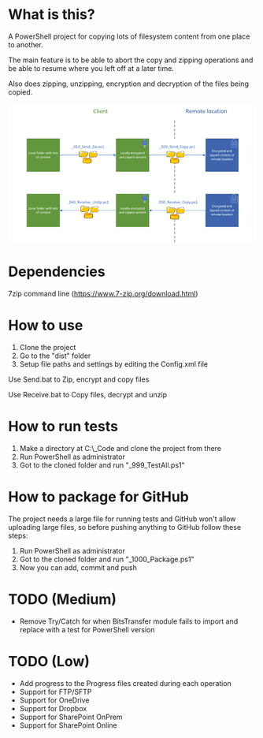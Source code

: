 # What is this?
A PowerShell project for copying lots of filesystem content from one place to another.

The main feature is to be able to abort the copy and zipping operations and be able to resume where you left off at a later time.

Also does zipping, unzipping, encryption and decryption of the files being copied.

![Sketch](/_Docs/Sketch.png?raw=true "Sketch")

# Dependencies
7zip command line (https://www.7-zip.org/download.html)

# How to use
1. Clone the project
2. Go to the "dist" folder
3. Setup file paths and settings by editing the Config.xml file

Use Send.bat to Zip, encrypt and copy files

Use Receive.bat to Copy files, decrypt and unzip

# How to run tests
1. Make a directory at C:\\_Code and clone the project from there
2. Run PowerShell as administrator
3. Got to the cloned folder and run "_999_TestAll.ps1"

# How to package for GitHub
The project needs a large file for running tests and GitHub won't allow uploading large files, so before pushing anything to GitHub follow these steps:
1. Run PowerShell as administrator
2. Got to the cloned folder and run "_1000_Package.ps1"
3. Now you can add, commit and push

# TODO (Medium)
- Remove Try/Catch for when BitsTransfer module fails to import and replace with a test for PowerShell version

# TODO (Low)
- Add progress to the Progress files created during each operation
- Support for FTP/SFTP
- Support for OneDrive
- Support for Dropbox
- Support for SharePoint OnPrem
- Support for SharePoint Online

